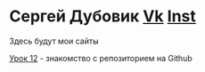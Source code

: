 # Сергей Дубовик  [Vk](https://vk.com/sergey_dubovick/ "") [Inst](https://www.instagram.com/saydu_/ "")
 
Здесь будут мои сайты


[Урок 12](https://saydubs.github.io/lesson_12/ "Это мое домашнее задание") - знакомство с репозиторием на Github
